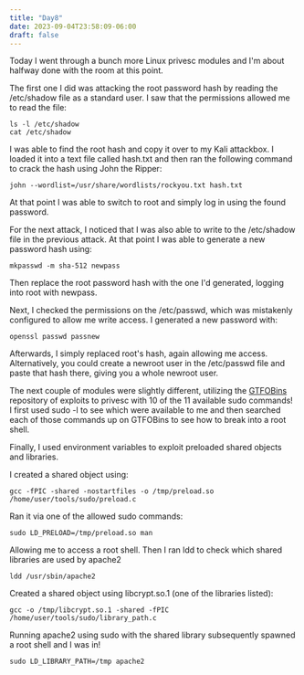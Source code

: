 ```yaml
---
title: "Day8"
date: 2023-09-04T23:58:09-06:00
draft: false
---
```


Today I went through a bunch more Linux privesc modules and I'm about halfway done with the room at this point. 

The first one I did was attacking the root password hash by reading the /etc/shadow file as a standard user. I saw that the permissions allowed me to read the file:
```
ls -l /etc/shadow
cat /etc/shadow
```

I was able to find the root hash and copy it over to my Kali attackbox. I loaded it into a text file called hash.txt and then ran the following command to crack the hash using John the Ripper:
```
john --wordlist=/usr/share/wordlists/rockyou.txt hash.txt
```

At that point I was able to switch to root and simply log in using the found password. 

For the next attack, I noticed that I was also able to write to the /etc/shadow file in the previous attack. At that point I was able to generate a new password hash using:
```
mkpasswd -m sha-512 newpass
```

Then replace the root password hash with the one I'd generated, logging into root with newpass.

Next, I checked the permissions on the /etc/passwd, which was mistakenly configured to allow me write access. I generated a new password with:
```
openssl passwd passnew
```
Afterwards, I simply replaced root's hash, again allowing me access. Alternatively, you could create a newroot user in the /etc/passwd file and paste that hash there, giving you a whole newroot user.

The next couple of modules were slightly different, utilizing the [GTFOBins](https://gtfobins.github.io) repository of exploits to privesc with 10 of the 11 available sudo commands! I first used sudo -l to see which were available to me and then searched each of those commands up on GTFOBins to see how to break into a root shell. 

Finally, I used environment variables to exploit preloaded shared objects and libraries. 

I created a shared object using: 
```
gcc -fPIC -shared -nostartfiles -o /tmp/preload.so /home/user/tools/sudo/preload.c
```

Ran it via one of the allowed sudo commands:
```
sudo LD_PRELOAD=/tmp/preload.so man
```

Allowing me to access a root shell. Then I ran ldd to check which shared libraries are used by apache2
```
ldd /usr/sbin/apache2
```

Created a shared object using libcrypt.so.1 (one of the libraries listed):
```
gcc -o /tmp/libcrypt.so.1 -shared -fPIC /home/user/tools/sudo/library_path.c
```

Running apache2 using sudo with the shared library subsequently spawned a root shell and I was in!
```
sudo LD_LIBRARY_PATH=/tmp apache2
```

